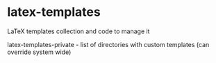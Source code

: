 # latex-templates
LaTeX templates collection and code to manage it

latex-templates-private - list of directories with custom templates (can override system wide)
